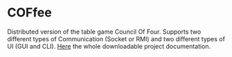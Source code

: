 # COFfee

Distributed version of the table game Council Of Four.
Supports two different types of Communication (Socket or RMI) and two different types of UI (GUI and CLI).
<a href="https://melmellogarage.xyz/thesis/bachelor-thesis-melloni-giulio.pdf" target="_blank">Here</a> the whole downloadable project documentation.
